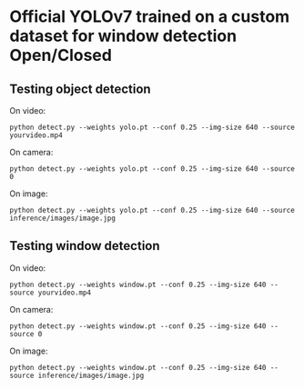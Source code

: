 # Official YOLOv7 trained on a custom dataset for window detection Open/Closed

## Testing object detection 

On video:
``` shell
python detect.py --weights yolo.pt --conf 0.25 --img-size 640 --source yourvideo.mp4 
```


On camera:
``` shell
python detect.py --weights yolo.pt --conf 0.25 --img-size 640 --source 0  
```

On image:
``` shell
python detect.py --weights yolo.pt --conf 0.25 --img-size 640 --source inference/images/image.jpg
```

## Testing window detection 

On video:
``` shell
python detect.py --weights window.pt --conf 0.25 --img-size 640 --source yourvideo.mp4 
```


On camera:
``` shell
python detect.py --weights window.pt --conf 0.25 --img-size 640 --source 0  
```

On image:
``` shell
python detect.py --weights window.pt --conf 0.25 --img-size 640 --source inference/images/image.jpg
```

